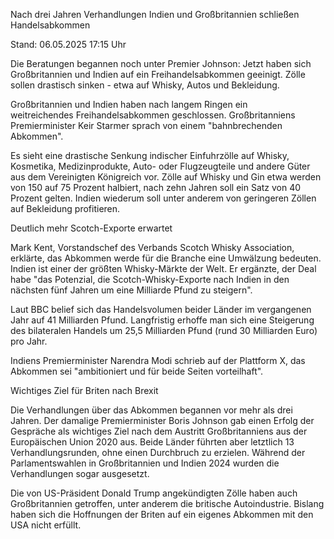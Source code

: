 
Nach drei Jahren Verhandlungen
Indien und Großbritannien schließen Handelsabkommen


Stand: 06.05.2025 17:15 Uhr


Die Beratungen begannen noch unter Premier Johnson: Jetzt haben sich Großbritannien und Indien auf ein Freihandelsabkommen geeinigt. Zölle sollen drastisch sinken - etwa auf Whisky, Autos und Bekleidung.



Großbritannien und Indien haben nach langem Ringen ein weitreichendes Freihandelsabkommen geschlossen. Großbritanniens Premierminister Keir Starmer sprach von einem "bahnbrechenden Abkommen".


Es sieht eine drastische Senkung indischer Einfuhrzölle auf Whisky, Kosmetika, Medizinprodukte, Auto- oder Flugzeugteile und andere Güter aus dem Vereinigten Königreich vor. Zölle auf Whisky und Gin etwa werden von 150 auf 75 Prozent halbiert, nach zehn Jahren soll ein Satz von 40 Prozent gelten. Indien wiederum soll unter anderem von geringeren Zöllen auf Bekleidung profitieren.

Deutlich mehr Scotch-Exporte erwartet


Mark Kent, Vorstandschef des Verbands Scotch Whisky Association, erklärte, das Abkommen werde für die Branche eine Umwälzung bedeuten. Indien ist einer der größten Whisky-Märkte der Welt. Er ergänzte, der Deal habe "das Potenzial, die Scotch-Whisky-Exporte nach Indien in den nächsten fünf Jahren um eine Milliarde Pfund zu steigern".


Laut BBC belief sich das Handelsvolumen beider Länder im vergangenen Jahr auf 41 Milliarden Pfund. Langfristig erhoffe man sich eine Steigerung des bilateralen Handels um 25,5 Milliarden Pfund (rund 30 Milliarden Euro) pro Jahr.


Indiens Premierminister Narendra Modi schrieb auf der Plattform X, das Abkommen sei "ambitioniert und für beide Seiten vorteilhaft".

Wichtiges Ziel für Briten nach Brexit


Die Verhandlungen über das Abkommen begannen vor mehr als drei Jahren. Der damalige Premierminister Boris Johnson gab einen Erfolg der Gespräche als wichtiges Ziel nach dem Austritt Großbritanniens aus der Europäischen Union 2020 aus. Beide Länder führten aber letztlich 13 Verhandlungsrunden, ohne einen Durchbruch zu erzielen. Während der Parlamentswahlen in Großbritannien und Indien 2024 wurden die Verhandlungen sogar ausgesetzt.


Die von US-Präsident Donald Trump angekündigten Zölle haben auch Großbritannien getroffen, unter anderem die britische Autoindustrie. Bislang haben sich die Hoffnungen der Briten auf ein eigenes Abkommen mit den USA nicht erfüllt.

